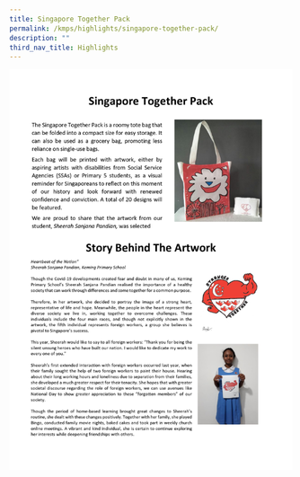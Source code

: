 ```yaml
---
title: Singapore Together Pack
permalink: /kmps/highlights/singapore-together-pack/
description: ""
third_nav_title: Highlights
---
```

<img src="/images/stp.jpg">